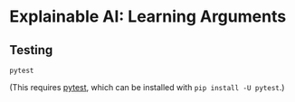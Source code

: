 # Explainable AI: Learning Arguments

## Testing

```
pytest
```

(This requires [pytest](https://docs.pytest.org/en/stable/getting-started.html), which can be installed with `pip install -U pytest`.)
